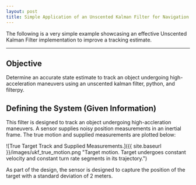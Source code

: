 ```yaml
---
layout: post
title: Simple Application of an Unscented Kalman Filter for Navigation
---
```


The following is a very simple example showcasing an effective Unscented Kalman Filter implementation to improve a tracking estimate.

***

## Objective
Determine an accurate state estimate to track an object undergoing high-acceleration maneuvers using an unscented kalman filter, python, and filterpy.

## Defining the System (Given Information)
This filter is designed to track an object undergoing high-accleration maneuvers. A sensor supplies noisy position measurements in an inertial frame. The true motion and supplied measurements are plotted below:

![True Target Track and Supplied Measurements.]({{ site.baseurl }}/images/ukf_true_motion.png "Target motion. Target undergoes constant velocity and constant turn rate segments in its trajectory.")

As part of the design, the sensor is designed to capture the position of the target with a standard deviation of 2 meters.

